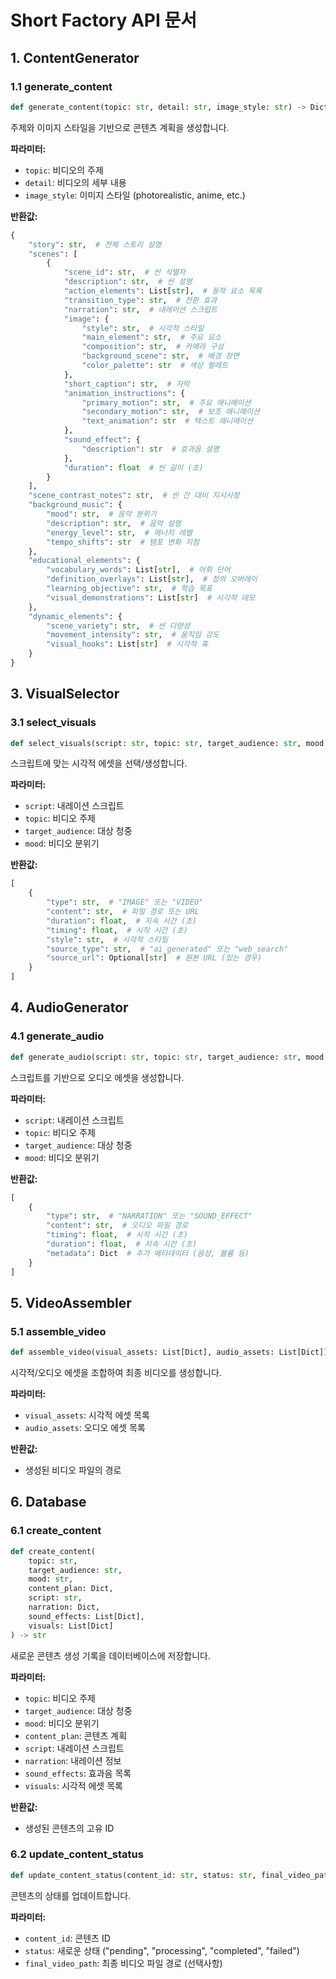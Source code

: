 # Short Factory API 문서

## 1. ContentGenerator

### 1.1 generate_content
```python
def generate_content(topic: str, detail: str, image_style: str) -> Dict
```

주제와 이미지 스타일을 기반으로 콘텐츠 계획을 생성합니다.

**파라미터:**
- `topic`: 비디오의 주제
- `detail`: 비디오의 세부 내용
- `image_style`: 이미지 스타일 (photorealistic, anime, etc.)

**반환값:**
```python
{
    "story": str,  # 전체 스토리 설명
    "scenes": [
        {
            "scene_id": str,  # 씬 식별자
            "description": str,  # 씬 설명
            "action_elements": List[str],  # 동작 요소 목록
            "transition_type": str,  # 전환 효과
            "narration": str,  # 내레이션 스크립트
            "image": {
                "style": str,  # 시각적 스타일
                "main_element": str,  # 주요 요소
                "composition": str,  # 카메라 구성
                "background_scene": str,  # 배경 장면
                "color_palette": str  # 색상 팔레트
            },
            "short_caption": str,  # 자막
            "animation_instructions": {
                "primary_motion": str,  # 주요 애니메이션
                "secondary_motion": str,  # 보조 애니메이션
                "text_animation": str  # 텍스트 애니메이션
            },
            "sound_effect": {
                "description": str  # 효과음 설명
            },
            "duration": float  # 씬 길이 (초)
        }
    ],
    "scene_contrast_notes": str,  # 씬 간 대비 지시사항
    "background_music": {
        "mood": str,  # 음악 분위기
        "description": str,  # 음악 설명
        "energy_level": str,  # 에너지 레벨
        "tempo_shifts": str  # 템포 변화 지점
    },
    "educational_elements": {
        "vocabulary_words": List[str],  # 어휘 단어
        "definition_overlays": List[str],  # 정의 오버레이
        "learning_objective": str,  # 학습 목표
        "visual_demonstrations": List[str]  # 시각적 데모
    },
    "dynamic_elements": {
        "scene_variety": str,  # 씬 다양성
        "movement_intensity": str,  # 움직임 강도
        "visual_hooks": List[str]  # 시각적 훅
    }
}
```

## 3. VisualSelector

### 3.1 select_visuals
```python
def select_visuals(script: str, topic: str, target_audience: str, mood: str) -> List[Dict]
```

스크립트에 맞는 시각적 에셋을 선택/생성합니다.

**파라미터:**
- `script`: 내레이션 스크립트
- `topic`: 비디오 주제
- `target_audience`: 대상 청중
- `mood`: 비디오 분위기

**반환값:**
```python
[
    {
        "type": str,  # "IMAGE" 또는 "VIDEO"
        "content": str,  # 파일 경로 또는 URL
        "duration": float,  # 지속 시간 (초)
        "timing": float,  # 시작 시간 (초)
        "style": str,  # 시각적 스타일
        "source_type": str,  # "ai_generated" 또는 "web_search"
        "source_url": Optional[str]  # 원본 URL (있는 경우)
    }
]
```

## 4. AudioGenerator

### 4.1 generate_audio
```python
def generate_audio(script: str, topic: str, target_audience: str, mood: str) -> List[Dict]
```

스크립트를 기반으로 오디오 에셋을 생성합니다.

**파라미터:**
- `script`: 내레이션 스크립트
- `topic`: 비디오 주제
- `target_audience`: 대상 청중
- `mood`: 비디오 분위기

**반환값:**
```python
[
    {
        "type": str,  # "NARRATION" 또는 "SOUND_EFFECT"
        "content": str,  # 오디오 파일 경로
        "timing": float,  # 시작 시간 (초)
        "duration": float,  # 지속 시간 (초)
        "metadata": Dict  # 추가 메타데이터 (음성, 볼륨 등)
    }
]
```

## 5. VideoAssembler

### 5.1 assemble_video
```python
def assemble_video(visual_assets: List[Dict], audio_assets: List[Dict]) -> str
```

시각적/오디오 에셋을 조합하여 최종 비디오를 생성합니다.

**파라미터:**
- `visual_assets`: 시각적 에셋 목록
- `audio_assets`: 오디오 에셋 목록

**반환값:**
- 생성된 비디오 파일의 경로

## 6. Database

### 6.1 create_content
```python
def create_content(
    topic: str,
    target_audience: str,
    mood: str,
    content_plan: Dict,
    script: str,
    narration: Dict,
    sound_effects: List[Dict],
    visuals: List[Dict]
) -> str
```

새로운 콘텐츠 생성 기록을 데이터베이스에 저장합니다.

**파라미터:**
- `topic`: 비디오 주제
- `target_audience`: 대상 청중
- `mood`: 비디오 분위기
- `content_plan`: 콘텐츠 계획
- `script`: 내레이션 스크립트
- `narration`: 내레이션 정보
- `sound_effects`: 효과음 목록
- `visuals`: 시각적 에셋 목록

**반환값:**
- 생성된 콘텐츠의 고유 ID

### 6.2 update_content_status
```python
def update_content_status(content_id: str, status: str, final_video_path: Optional[str] = None)
```

콘텐츠의 상태를 업데이트합니다.

**파라미터:**
- `content_id`: 콘텐츠 ID
- `status`: 새로운 상태 ("pending", "processing", "completed", "failed")
- `final_video_path`: 최종 비디오 파일 경로 (선택사항) 
